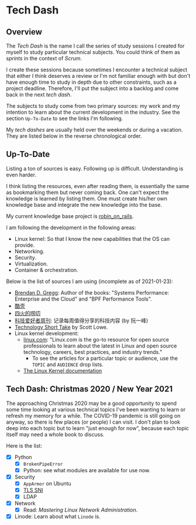 # Tech Dash

## Overview

The _Tech Dash_ is the name I call the series of study sessions I created for myself to study particular technical subjects. You could think of them as _sprints_ in the context of _Scrum_.

I create these sessions because sometimes I encounter a technical subject that either I think deserves a review or I'm not familiar enough with but don't have enough time to study in depth due to other constraints, such as a project deadline. Therefore, I'll put the subject into a backlog and come back in the next _tech dash_.

The subjects to study come from two primary sources: my work and my intention to learn about the current development in the industry. See the section `Up-To-Date` to see the links I'm following.

My _tech dashes_ are usually held over the weekends or during a vacation. They are listed below in the reverse chronological order.

## Up-To-Date

Listing a ton of sources is easy. Following up is difficult. Understanding is even harder.

I think listing the resources, even after reading them, is essentially the same as bookmarking them but never coming back. One can't expect the knowledge is learned by listing them. One must create his/her own knowledge base and integrate the new knowledge into the base.

My current knowledge base project is [robin_on_rails](https://github.com/yaobinwen/robin_on_rails).

I am following the development in the following areas:

- Linux kernel: So that I know the new capabilities that the OS can provide.
- Networking.
- Security.
- Virtualization.
- Container & orchestration.

Below is the list of sources I am using (incomplete as of 2021-01-23):

- [Brendan D. Gregg](http://www.brendangregg.com/): Author of the books: "Systems Performance: Enterprise and the Cloud" and "BPF Performance Tools".
- [酷壳](https://coolshell.cn/)
- [四火的唠叨](https://www.raychase.net/)
- [科技爱好者周刊](https://github.com/ruanyf/weekly): 记录每周值得分享的科技内容 (by 阮一峰)
- [Technology Short Take](https://blog.scottlowe.org/) by Scott Lowe.
- Linux kernel development:
  - [linux.com](https://www.linux.com/): "Linux.com is the go-to resource for open source professionals to learn about the latest in Linux and open source technology, careers, best practices, and industry trends."
    - To see the articles for a particular topic or audience, use the `TOPIC` and `AUDIENCE` drop lists.
  - [The Linux Kernel documentation](https://www.kernel.org/doc/html/latest/)

## Tech Dash: Christmas 2020 / New Year 2021

The approaching Christmas 2020 may be a good opportunity to spend some time looking at various technical topics I've been wanting to learn or refresh my memory for a while. The COVID-19 pandemic is still going on anyway, so there is few places (or people) I can visit. I don't plan to look deep into each topic but to learn "just enough for now", because each topic itself may need a whole book to discuss.

Here is the list:

- [x] Python
  - [x] `BrokenPipeError`
  - [x] Python: see what modules are available for use now.
- [x] Security
  - [x] `AppArmor` on Ubuntu
  - [x] [TLS SNI](https://www.cloudflare.com/learning/ssl/what-is-sni/)
  - [x] LDAP
- [x] Network
  - [x] Read: _Mastering Linux Network Administration_.
- [x] Linode: Learn about what `Linode` is.
